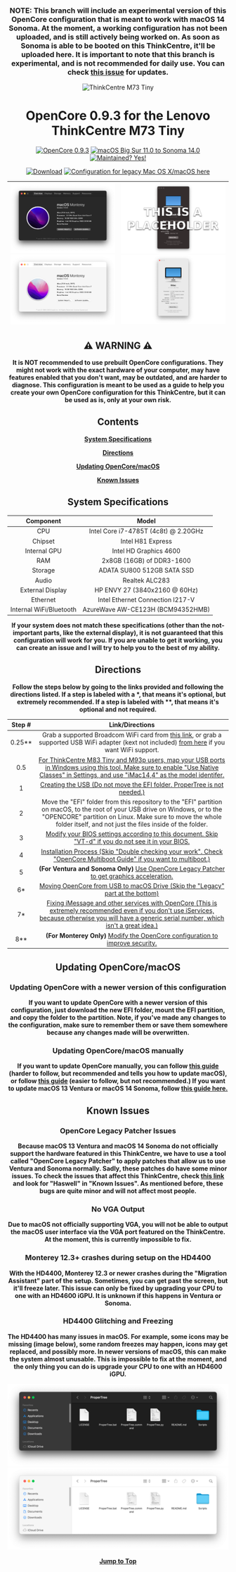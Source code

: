 <div align="center">
  
  ### **NOTE: This branch will include an experimental version of this OpenCore configuration that is meant to work with macOS 14 Sonoma. At the moment, a working configuration has not been uploaded, and is still actively being worked on. As soon as Sonoma is able to be booted on this ThinkCentre, it'll be uploaded here. It is important to note that this branch is experimental, and is not recommended for daily use. You can check [this issue](https://github.com/UHDbits/M73-Tiny-OpenCore/issues/18) for updates.**
  
  <img src="https://github.com/UHDbits/M73-Tiny-OpenCore/raw/main/Resources/Images/ThinkCentre.png" alt="ThinkCentre M73 Tiny" width="400px"/>
  
  # **OpenCore 0.9.3 for the Lenovo ThinkCentre M73 Tiny**
  
  [![OpenCore 0.9.3](https://img.shields.io/badge/OpenCore-0.9.3-004852)](https://github.com/acidanthera/OpenCorePkg)
  [![macOS Big Sur 11.0 to Sonoma 14.0](https://img.shields.io/badge/macOS-Big%20Sur%2011.0%20to%20Sonoma%2014.0-7D1B35?logo=apple)](https://apple.com/macos/sonoma-preview)
  [![Maintained? Yes!](https://img.shields.io/badge/Maintained%3F-Yes!-334512.svg)](https://github.com/UHDbits/M73-Tiny-OpenCore/graphs/commit-activity)

  [![Download](https://img.shields.io/badge/Download-114B14?logo=data:image/svg+xml;base64,PHN2ZyB4bWxucz0iaHR0cDovL3d3dy53My5vcmcvMjAwMC9zdmciIHZpZXdCb3g9IjAgMCAyNCAyNCIgd2lkdGg9IjI0IiBoZWlnaHQ9IjI0Ij48cGF0aCBkPSJNNC45NyAxMS4wM2EuNzUuNzUgMCAxIDEgMS4wNi0xLjA2TDExIDE0Ljk0VjIuNzVhLjc1Ljc1IDAgMCAxIDEuNSAwdjEyLjE5bDQuOTctNC45N2EuNzUuNzUgMCAxIDEgMS4wNiAxLjA2bC02LjI1IDYuMjVhLjc1Ljc1IDAgMCAxLTEuMDYgMGwtNi4yNS02LjI1Wm0tLjIyIDkuNDdhLjc1Ljc1IDAgMCAwIDAgMS41aDE0LjVhLjc1Ljc1IDAgMCAwIDAtMS41SDQuNzVaIiBzdHlsZT0iZmlsbDojZmZmZmZmIj48L3BhdGg+PC9zdmc+)](https://github.com/UHDbits/M73-Tiny-OpenCore/releases/latest)
  [![Configuration for legacy Mac OS X/macOS here](https://img.shields.io/badge/Click%20here%20for%20legacy%20Mac%20OS%20X%2FmacOS%20support.-792316)](https://github.com/UHDbits/M73-Tiny-OpenCore/tree/legacy)
  
  | ![Monterey About This Mac](/Resources/Images/About%20This%20Mac/DarkMontereyAboutThisMac.png#gh-dark-mode-only) ![Monterey About This Mac](/Resources/Images/About%20This%20Mac/LightMontereyAboutThisMac.png#gh-light-mode-only) | ![Sonoma About This Mac](/Resources/Images/About%20This%20Mac/DarkSonomaAboutThisMac.png#gh-dark-mode-only) ![Sonoma About This Mac](/Resources/Images/About%20This%20Mac/LightSonomaAboutThisMac.png#gh-light-mode-only) |
  | ----------------------------------------- | ----------------------------------------- |
  
  ## ⚠️ WARNING ⚠️
  
  **It is NOT recommended to use prebuilt OpenCore configurations. They might not work with the exact hardware of your computer, may have features enabled that you don't want, may be outdated, and are harder to diagnose. This configuration is meant to be used as a guide to help you create your own OpenCore configuration for this ThinkCentre, but it can be used as is, only at your own risk.**
  
  ## Contents
  
  [**System Specifications**](#system-specifications)
  
  [**Directions**](#directions)

  [**Updating OpenCore/macOS**](#updating-opencoremacos)

  [**Known Issues**](#known-issues)
  
  ## System Specifications
  
  | Component | Model |
  | :-: | :-: |
  | CPU | Intel Core i7-4785T (4c8t) @ 2.20GHz |
  | Chipset | Intel H81 Express |
  | Internal GPU | Intel HD Graphics 4600 |
  | RAM | 2x8GB (16GB) of DDR3-1600 |
  | Storage | ADATA SU800 512GB SATA SSD |
  | Audio | Realtek ALC283 |
  | External Display | HP ENVY 27 (3840x2160 @ 60Hz)
  | Ethernet | Intel Ethernet Connection I217-V |
  | Internal WiFi/Bluetooth | AzureWave AW-CE123H (BCM94352HMB) |
  
  **If your system does not match these specifications (other than the not-important parts, like the external display), it is not guaranteed that this configuration will work for you. If you are unable to get it working, you can create an issue and I will try to help you to the best of my ability.**

  ## Directions
  
  **Follow the steps below by going to the links provided and following the directions listed. If a step is labeled with a &#42;, that means it's optional, but extremely recommended. If a step is labeled with &#42;&#42;, that means it's optional and not required.**

  | Step # | Link/Directions |
  | :-: | :-: |
  | 0.25** | Grab a supported Broadcom WiFi card from [this link](https://dortania.github.io/Wireless-Buyers-Guide/types-of-wireless-card/mpcie.html#supported), or grab a supported USB WiFi adapter (kext not included) [from here](https://github.com/chris1111/Wireless-USB-OC-Big-Sur-Adapter#%EF%B8%8E---known-working-and-testing-adapter) if you want WiFi support. |
  | 0.5 | [For ThinkCentre M83 Tiny and M93p users, map your USB ports in Windows using this tool. Make sure to enable "Use Native Classes" in Settings, and use "iMac14,4" as the model identifer.](https://github.com/USBToolBox/tool) |
  | 1 | [Creating the USB (Do not move the EFI folder. ProperTree is not needed.)](https://dortania.github.io/OpenCore-Install-Guide/installer-guide/#making-the-installer) |
  | 2 | Move the "EFI" folder from this repository to the "EFI" partition on macOS, to the root of your USB drive on Windows, or to the "OPENCORE" partition on Linux. Make sure to move the whole folder itself, and not just the files inside of the folder. |
  | 3 | [Modify your BIOS settings according to this document. Skip "VT-d" if you do not see it in your BIOS.](/Resources/Documentation/BIOSSettings.md) |
  | 4 | [Installation Process (Skip "Double checking your work". Check "OpenCore Multiboot Guide" if you want to multiboot.)](https://dortania.github.io/OpenCore-Install-Guide/installation/installation-process.html#booting-the-opencore-usb) |
  | 5 | **(For Ventura and Sonoma Only)** [Use OpenCore Legacy Patcher to get graphics acceleration.](/Resources/Documentation/OCLP.md) |
  | 6* | [Moving OpenCore from USB to macOS Drive (Skip the "Legacy" part at the bottom)](https://dortania.github.io/OpenCore-Post-Install/universal/oc2hdd.html) |
  | 7* | [Fixing iMessage and other services with OpenCore (This is extremely recommended even if you don't use iServices, because otherwise you will have a generic serial number, which isn't a great idea.)](https://dortania.github.io/OpenCore-Post-Install/universal/iservices.html) |
  | 8** | **(For Monterey Only)** [Modify the OpenCore configuration to improve security.](/Resources/Documentation/Security.md) |

  ## Updating OpenCore/macOS
  
  ### Updating OpenCore with a newer version of this configuration
  **If you want to update OpenCore with a newer version of this configuration, just download the new EFI folder, mount the EFI partition, and copy the folder to the partition. Note, if you've made any changes to the configuration, make sure to remember them or save them somewhere because any changes made will be overwritten.**

  ### Updating OpenCore/macOS manually
  **If you want to update OpenCore manually, you can follow [this guide](https://dortania.github.io/OpenCore-Post-Install/universal/update.html#updating-opencore) (harder to follow, but recommended and tells you how to update macOS), or follow [this guide](https://www.insanelymac.com/forum/topic/347035-guide-updating-and-maintaining-opencore-new-method/) (easier to follow, but not recommended.) If you want to update macOS 13 Ventura or macOS 14 Sonoma, follow [this guide here.](/Resources/Documentation/OCLP.md#before-updating-macos)**

  ## Known Issues
  
  ### OpenCore Legacy Patcher Issues
  **Because macOS 13 Ventura and macOS 14 Sonoma do not officially support the hardware featured in this ThinkCentre, we have to use a tool called "OpenCore Legacy Patcher" to apply patches that allow us to use Ventura and Sonoma normally. Sadly, these patches do have some minor issues. To check the issues that affect this ThinkCentre, check [this link](https://github.com/dortania/OpenCore-Legacy-Patcher/issues/1008/) and look for "Haswell" in "Known Issues". As mentioned before, these bugs are quite minor and will not affect most people.**

  ### No VGA Output
  **Due to macOS not officially supporting VGA, you will not be able to output the macOS user interface via the VGA port featured on the ThinkCentre. At the moment, this is currently impossible to fix.**

  ### Monterey 12.3+ crashes during setup on the HD4400
  **With the HD4400, Monterey 12.3 or newer crashes during the "Migration Assistant" part of the setup. Sometimes, you can get past the screen, but it'll freeze later. This issue can only be fixed by upgrading your CPU to one with an HD4600 iGPU. It is unknown if this happens in Ventura or Sonoma.**

  ### HD4400 Glitching and Freezing
  **The HD4400 has many issues in macOS. For example, some icons may be missing (image below), some random freezes may happen, icons may get replaced, and possibly more. In newer versions of macOS, this can make the system almost unusable. This is impossible to fix at the moment, and the only thing you can do is upgrade your CPU to one with an HD4600 iGPU.**

  ![Example of Missing Icons](/Resources/Images/Missing%20Icons/DarkMissingIcons.png#gh-dark-mode-only) ![Example of Missing Icons](/Resources/Images/Missing%20Icons/LightMissingIcons.png#gh-light-mode-only)
  
  [**Jump to Top**](#opencore-093-for-the-lenovo-thinkcentre-m73-tiny)

</div>
